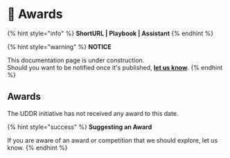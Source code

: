 # 🚧 Awards

{% hint style="info" %}
**ShortURL | Playbook | Assistant**
{% endhint %}

{% hint style="warning" %}
**NOTICE**

This documentation page is under construction.\
Should you want to be notified once it's published, [**let us know**](https://tiof.click/TIOFTarianUpdatesService).
{% endhint %}

## Awards

The UDDR initiative has not received any award to this date.

{% hint style="success" %}
**Suggesting an Award**

If you are aware of an award or competition that we should explore, let us know.
{% endhint %}

